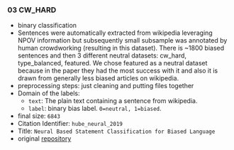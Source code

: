 ### 03 CW_HARD
- binary classification
- Sentences were automatically extracted from wikipedia leveraging NPOV information but subsequently small subsample was annotated by human crowdworking (resulting in this dataset). There is ~1800 biased sentences and then 3 different neutral datasets: cw_hard, type_balanced, featured. We chose featured as a neutral dataset because in the paper they had the most success with it and also it is drawn from generally less biased articles on wikipedia.
- preprocessing steps: just cleaning and putting files together
- Domain of the labels:
  - `text`: The plain text containing a sentence from wikipedia.
  - `label`: binary bias label. `0=neutral, 1=biased`.
- final size: `6843`
- Citation Identifier: `hube_neural_2019`
- Title: `Neural Based Statement Classification for Biased Language`
- original [repository](https://github.com/ChristophHubeL3S/Neural_Based_Statement_Classification_for_Biased_Language_WSDM2019)
